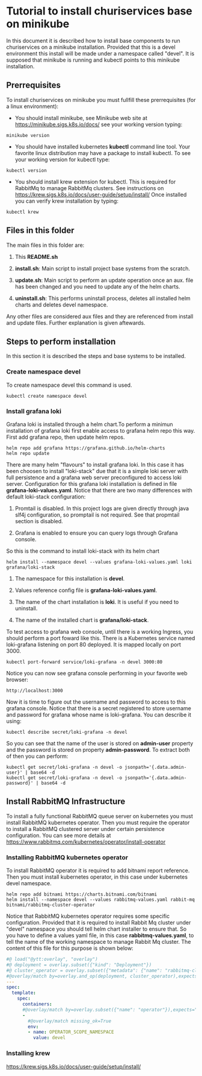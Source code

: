 # Tutorial to install churiservices base on minikube

In this document it is described how to install base components to run churiservices on a minikube installation. Provided that this is a devel environment this install will be made under a namespace called "devel". It is supposed that minikube is running and kubectl points to this minikube installation.

## Prerrequisites

To install churiservices on minikube you must fullfill these prerrequisites (for a linux environment):

- You should install minikube, see Minikube web site at https://minikube.sigs.k8s.io/docs/ see your working version typing:

```
minikube version
```

- You should have installed kubernetes **kubectl** command line tool. Your favorite linux distribution may have a package to install kubectl. To see your working version for kubectl type:

```
kubectl version
```

- You should install krew extension for kubectl. This is required for RabbitMq to manage RabbitMq clusters. See instructions on https://krew.sigs.k8s.io/docs/user-guide/setup/install/ Once installed you can verify krew installation by typing:

```
kubectl krew
```

## Files in this folder

The main files in this folder are:

1. This **README.sh**

1. **install.sh**: Main script to install project base systems from the scratch.

1. **update.sh**: Main script to perform an update operation once an aux. file has been changed and you need to update any of the helm charts.

2. **uninstall.sh**: This performs uninstall process, deletes all installed helm charts and deletes devel namespace.

Any other files are considered aux files and they are referenced from install and update files. Further explanation is given aftewards.

## Steps to perform installation

In this section it is described the steps and base systems to be installed.


### Create namespace devel

To create namespace devel this command is used.

    kubectl create namespace devel



### Install grafana loki

Grafana loki is installed through a helm chart.To perform a minimun installation of grafana loki first enable access to grafana helm repo this way. First add grafana repo, then update helm repos.

    helm repo add grafana https://grafana.github.io/helm-charts
    helm repo update

There are many helm "flavours" to install grafana loki. In this case it has been choosen to install "loki-stack" due that it is a simple loki server with full persistence and a grafana web server preconfigured to access loki server. Configuration for this grafana loki installation is defined in file **grafana-loki-values.yaml**. Notice that there are two many differences with default loki-stack configuration:

1. Promtail is disabled. In this project logs are given directly through java slf4j configuration, so promptail is not required. See that propmtail section is disabled.

1. Grafana is enabled to ensure you can query logs through Grafana console.

So this is the command to install loki-stack with its helm chart

    helm install --namespace devel --values grafana-loki-values.yaml loki grafana/loki-stack

1. The namespace for this installation is **devel**.

1. Values reference config file is **grafana-loki-values.yaml**.

1. The name of the chart installation is **loki**. It is useful if you need to uninstall.

1. The name of the installed chart is **grafana/loki-stack**.

To test access to grafana web console, until there is a working Ingress, you should perform a port foward like this. There is a Kubernetes service named loki-grafana listening on port 80 deployed. It is mapped locally on port 3000.

    kubectl port-forward service/loki-grafana -n devel 3000:80

Notice you can now see grafana console performing in your favorite web browser:

    http://localhost:3000

Now it is time to figure out the username and password to access to this grafana console. Notice that there is a secret registered to store username and password for grafana whose name is loki-grafana. You can describe it using:

    kubectl describe secret/loki-grafana -n devel

So you can see that the name of the user is stored on **admin-user** property and the password is stored on property **admin-password**. To extract both of then you can perform:

    kubectl get secret/loki-grafana -n devel -o jsonpath='{.data.admin-user}' | base64 -d
    kubectl get secret/loki-grafana -n devel -o jsonpath='{.data.admin-password}' | base64 -d

## Install RabbitMQ Infrastructure

To install a fully functional RabbitMQ queue server on kubernetes you must install RabbitMQ kubernetes operator. Then you must require the operator to install a RabbitMQ clustered server under certain persistence configuration. You can see more details at https://www.rabbitmq.com/kubernetes/operator/install-operator

### Installing RabbitMQ kubernetes operator

To install RabbitMQ operator it is required to add bitnami report reference. Then you must install kubernetes operator, in this case under kubernetes devel namespace.

    helm repo add bitnami https://charts.bitnami.com/bitnami
    helm install --namespace devel --values rabbitmq-values.yaml rabbit-mq bitnami/rabbitmq-cluster-operator

Notice that RabbitMQ kubernetes operator requires some specific configuration. Provided that it is required to install Rabbit Mq cluster under "devel" namespace you should tell helm chart installer to ensure that. So you have to define a values yaml file, in this case **rabbitmq-values.yaml**, to tell the name of the working namespace to manage Rabbit Mq cluster. The content of this file for this purpose is shown below:

```yaml
#@ load("@ytt:overlay", "overlay")
#@ deployment = overlay.subset({"kind": "Deployment"})
#@ cluster_operator = overlay.subset({"metadata": {"name": "rabbitmq-cluster-operator"}})
#@overlay/match by=overlay.and_op(deployment, cluster_operator),expects="1+"
---
spec:
  template:
    spec:
      containers:
      #@overlay/match by=overlay.subset({"name": "operator"}),expects="1+"
      -
        #@overlay/match missing_ok=True
        env:
        - name: OPERATOR_SCOPE_NAMESPACE
          value: devel
```

### Installing krew

https://krew.sigs.k8s.io/docs/user-guide/setup/install/